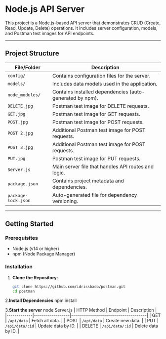 # Node.js API Server

This project is a Node.js-based API server that demonstrates CRUD (Create, Read, Update, Delete) operations. It includes server configuration, models, and Postman test images for API endpoints.

---

## Project Structure

| File/Folder         | Description                                                                 |
|---------------------|-----------------------------------------------------------------------------|
| `config/`           | Contains configuration files for the server.                                |
| `models/`           | Includes data models used in the application.                               |
| `node_modules/`     | Contains installed dependencies (auto-generated by npm).                    |
| `DELETE.jpg`        | Postman test image for DELETE requests.                                     |
| `GET.jpg`           | Postman test image for GET requests.                                        |
| `POST.jpg`          | Postman test image for POST requests.                                       |
| `POST 2.jpg`        | Additional Postman test image for POST requests.                            |
| `POST 3.jpg`        | Additional Postman test image for POST requests.                            |
| `PUT.jpg`           | Postman test image for PUT requests.                                        |
| `Server.js`         | Main server file that handles API routes and logic.                         |
| `package.json`      | Contains project metadata and dependencies.                                 |
| `package-lock.json` | Auto-generated file for dependency versioning.                              |

---

## Getting Started

### Prerequisites

- Node.js (v14 or higher)
- npm (Node Package Manager)

### Installation

1. **Clone the Repository**:
   ```bash
   git clone https://github.com/idrissbado/postman.git
   cd postman

2.**Install Dependencies**
npm install

3.**Start the server**
node Server.js
| HTTP Method | Endpoint         | Description                          |
|-------------|------------------|--------------------------------------|
| GET         | `/api/data`      | Fetch all data.                      |
| POST        | `/api/data`      | Create new data.                     |
| PUT         | `/api/data/:id`  | Update data by ID.                   |
| DELETE      | `/api/data/:id`  | Delete data by ID.                   |
